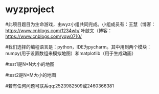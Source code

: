 # wyzproject
#此项目题目为生命游戏，由wyz小组共同完成。小组成员有：王慧（博客：https://www.cnblogs.com/1234wh/
叶啟文（博客：https://www.cnblogs.com/yqw0710/

#我们选择的编程语言是：python，IDE为pycharm。其中用到两个模块：numpy(用于设置数组来模拟地图）和matplotlib（用于生成动画）

#test1是N*N大小的地图

#test2是N*M大小的地图

#若有任何问题可联系qq:2523982509或2460366381

